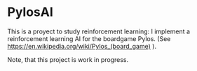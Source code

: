 # PylosAI
This is a proyect to study reinforcement learning: I implement a reinforcement learning AI for the boardgame Pylos.
(See https://en.wikipedia.org/wiki/Pylos_(board_game) ).

Note, that this project is work in progress.
